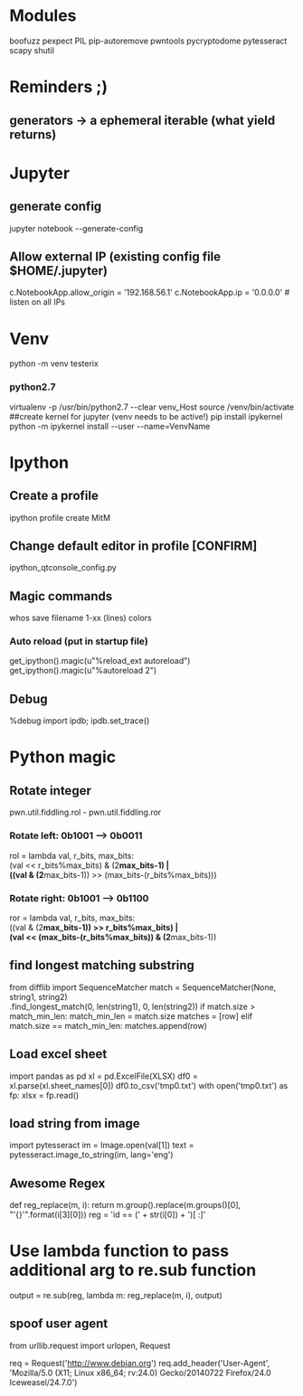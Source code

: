 # Modules
boofuzz
pexpect
PIL
pip-autoremove
pwntools
pycryptodome
pytesseract
scapy
shutil

# Reminders ;)
## generators -> a ephemeral iterable (what yield returns)


# Jupyter
## generate config
jupyter notebook --generate-config
## Allow external IP (existing config file $HOME/.jupyter)
c.NotebookApp.allow_origin = '192.168.56.1'
c.NotebookApp.ip = '0.0.0.0' # listen on all IPs

# Venv
python -m venv testerix
### python2.7
virtualenv -p /usr/bin/python2.7 --clear venv_Host
source /venv/bin/activate
##create kernel for jupyter (venv needs to be active!)
pip install ipykernel
python -m ipykernel install --user --name=VenvName

# Ipython
## Create a profile
ipython profile create MitM
## Change default editor in profile [CONFIRM]
ipython_qtconsole_config.py
## Magic commands
whos
save filename 1-xx (lines)
colors
### Auto reload (put in startup file)
get_ipython().magic(u"%reload_ext autoreload")
get_ipython().magic(u"%autoreload 2")
## Debug
%debug 
import ipdb; ipdb.set_trace()




# Python magic
## Rotate integer
pwn.util.fiddling.rol - pwn.util.fiddling.ror
### Rotate left: 0b1001 --> 0b0011
rol = lambda val, r_bits, max_bits: \
    (val << r_bits%max_bits) & (2**max_bits-1) | \
    ((val & (2**max_bits-1)) >> (max_bits-(r_bits%max_bits)))
### Rotate right: 0b1001 --> 0b1100
ror = lambda val, r_bits, max_bits: \
    ((val & (2**max_bits-1)) >> r_bits%max_bits) | \
    (val << (max_bits-(r_bits%max_bits)) & (2**max_bits-1))

## find longest matching substring
from difflib import SequenceMatcher
        match = SequenceMatcher(None, string1, string2)\
                .find_longest_match(0, len(string1), 0, len(string2))
        if match.size > match_min_len:
            match_min_len = match.size
            matches = [row]
        elif match.size == match_min_len:
            matches.append(row)

## Load excel sheet
import pandas as pd
xl = pd.ExcelFile(XLSX)
df0 = xl.parse(xl.sheet_names[0])
df0.to_csv('tmp0.txt')
with open('tmp0.txt') as fp:
    xlsx = fp.read()

## load string from image
import pytesseract
    im = Image.open(val[1])
    text = pytesseract.image_to_string(im, lang='eng')

## Awesome Regex
def reg_replace(m, i):
    return m.group().replace(m.groups()[0], "'{}'".format(i[3][0]))
reg = 'id == (' + str(i[0]) + ')[ \:]'
# Use lambda function to pass additional arg to re.sub function
output = re.sub(reg, lambda m: reg_replace(m, i), output)

## spoof user agent
from urllib.request import urlopen, Request

req = Request('http://www.debian.org')
req.add_header('User-Agent', 'Mozilla/5.0 (X11; Linux x86_64; 
  rv:24.0) Gecko/20140722 Firefox/24.0 Iceweasel/24.7.0')

